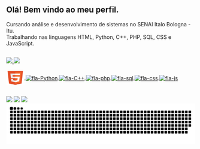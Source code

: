 ## Olá! Bem vindo ao meu perfil.

Cursando análise e desenvolvimento de sistemas no SENAI Italo Bologna - Itu. <br>
Trabalhando nas linguagens HTML, Python, C++, PHP, SQL, CSS e JavaScript.
##

<div>
<a href="https://github.com/flaviaprouvot">
<img height="130em" src="https://github-readme-stats.vercel.app/api/top-langs/?username=flaviaprouvot&layout=compact&langs_count=16&theme=minimal"/>
<img height="130em" src="https://github-readme-stats.vercel.app/api?username=flaviaprouvot&show_icons-true&theme=minimal&include_all_commits=true&count_private-true"/>


</div> 

<div style="display: inline_block"><br>
 
<img align="center" alt="fla-HTML" height="38" width="48" src="https://raw.githubusercontent.com/devicons/devicon/master/icons/html5/html5-original.svg">
<img align="center" alt="fla-Python" height="38" width="38" src="https://upload.wikimedia.org/wikipedia/commons/thumb/0/0a/Python.svg/800px-Python.svg.png">
<img align="center" alt="fla-C++" height="42" width="42" src="https://cdn3d.iconscout.com/3d/premium/thumb/c-3d-icon-download-in-png-blend-fbx-gltf-file-formats--object-oriented-programming-language-programing-code-data-web-development-pack-website-icons-8478891.png?f=webp">
<img align="center" alt="fla-php" height="40" width="45" src="https://cdn-icons-png.flaticon.com/512/2305/2305919.png">
<img align="center" alt="fla-sql" height="40" width="40" src="https://static-00.iconduck.com/assets.00/sql-database-sql-azure-icon-1955x2048-4pmty46t.png">
<img align="center" alt="fla-css" height="40" width="40" src="https://logospng.org/download/css-3/logo-css-3-256.png">
<img align="center" alt="fla-js" height="35" width="35" src="https://w7.pngwing.com/pngs/1019/456/png-transparent-js-logo-logos-logos-and-brands-icon-thumbnail.png">
</div>
  
  ##
 
<div> 
  <a href="https://instagram.com/flaviaprouvot" target="_blank"><img src="https://img.shields.io/badge/-Instagram-%23E4405F?style=for-the-badge&logo=instagram&logoColor=white" target="_blank"></a>
  <a href = "mailto:flavia.prouvot@gmail.com"><img src="https://img.shields.io/badge/-Gmail-%23333?style=for-the-badge&logo=gmail&logoColor=white" target="_blank"></a>
 <a href="https://www.linkedin.com/in/flavia-prouvot-518a39302/" target="_blank"><img src="https://img.shields.io/badge/-LinkedIn-%230077B5?style=for-the-badge&logo=linkedin&logoColor=white" target="_blank"></a> 
 </a> 
 
 <picture>
  <source media="(prefers-color-scheme: dark)" srcset="https://raw.githubusercontent.com/platane/platane/output/github-contribution-grid-snake-dark.svg">
  <source media="(prefers-color-scheme: light)" srcset="https://raw.githubusercontent.com/platane/platane/output/github-contribution-grid-snake.svg">
  <img alt="github contribution grid snake animation" src="https://raw.githubusercontent.com/platane/platane/output/github-contribution-grid-snake.svg">
</picture>
  
</div>
